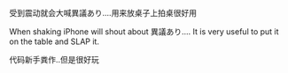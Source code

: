 受到震动就会大喊異議あり....用来放桌子上拍桌很好用


When shaking iPhone will shout about 異議あり.... It is very useful to put it on the table and SLAP it.


代码新手粪作..但是很好玩
